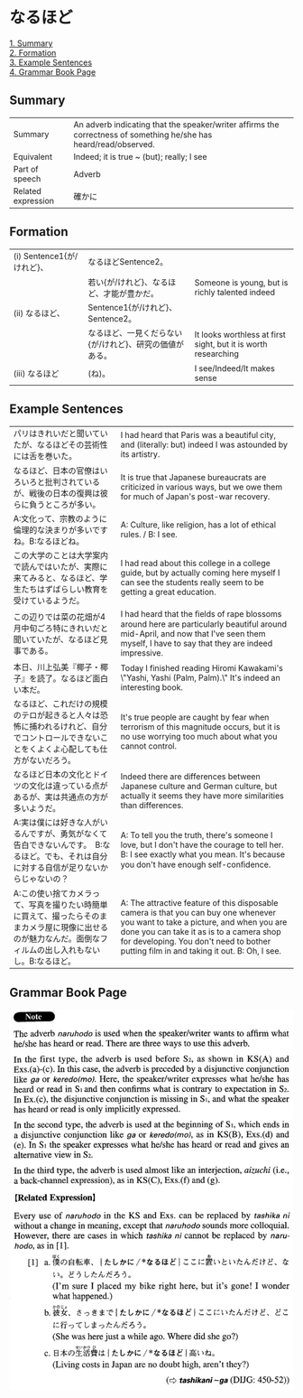 # なるほど

[1. Summary](#summary)<br>
[2. Formation](#formation)<br>
[3. Example Sentences](#example-sentences)<br>
[4. Grammar Book Page](#grammar-book-page)<br>


## Summary

<table><tr>   <td>Summary</td>   <td>An adverb indicating that the speaker/writer afﬁrms the correctness of something he/she has heard/read/observed.</td></tr><tr>   <td>Equivalent</td>   <td>Indeed; it is true ~ (but); really; I see</td></tr><tr>   <td>Part of speech</td>   <td>Adverb</td></tr><tr>   <td>Related expression</td>   <td>確かに</td></tr></table>

## Formation

<table class="table"><tbody><tr class="tr head"><td class="td"><span class="numbers">(i)</span> <span class="bold">Sentence1{が/けれど}、</span></td><td class="td"><span class="concept">なるほど</span><span>Sentence2。</span></td><td class="td"></td></tr><tr class="tr"><td class="td"></td><td class="td"><span>若い{が/けれど}、</span><span class="concept">なるほど</span><span>、才能が豊かだ。</span></td><td class="td"><span>Someone is young, but is richly talented indeed</span></td></tr><tr class="tr head"><td class="td"><span class="numbers">(ii)</span> <span class="concept">なるほど</span><span class="bold">、</span></td><td class="td"><span class="concept"></span><span>Sentence1{が/けれど}、Sentence2。</span></td><td class="td"></td></tr><tr class="tr"><td class="td"></td><td class="td"><span class="concept">なるほど</span><span>、一見くだらない{が/けれど}、研究の価値がある。</span></td><td class="td"><span>It looks worthless at first sight, but it is worth researching</span></td></tr><tr class="tr head"><td class="td"><span class="numbers">(iii)</span> <span class="concept">なるほど</span></td><td class="td"><span class="concept"></span><span>(ね)。</span></td><td class="td"><span>I see/Indeed/It makes sense</span></td></tr></tbody></table>

## Example Sentences

<table><tr>   <td>パリはきれいだと聞いていたが、なるほどその芸術性には舌を巻いた。</td>   <td>I had heard that Paris was a beautiful city, and (literally: but) indeed I was astounded by its artistry.</td></tr><tr>   <td>なるほど、日本の官僚はいろいろと批判されているが、戦後の日本の復興は彼らに負うところが多い。</td>   <td>It is true that Japanese bureaucrats are criticized in various ways, but we owe them for much of Japan's post-war recovery.</td></tr><tr>   <td>A:文化って、宗教のように倫理的な決まりが多いですね。B:なるほどね。</td>   <td>A: Culture, like religion, has a lot of ethical rules. / B: I see.</td></tr><tr>   <td>この大学のことは大学案内で読んではいたが、実際に来てみると、なるほど、学生たちはずばらしい教育を受けているようだ。</td>   <td>I had read about this college in a college guide, but by actually coming here myself I can see the students really seem to be getting a great education.</td></tr><tr>   <td>この辺りでは菜の花畑が4月中旬ごろ特にきれいだと聞いていたが、なるほど見事である。</td>   <td>I had heard that the ﬁelds of rape blossoms around here are particularly beautiful around mid-April, and now that I've seen them myself, I have to say that they are indeed impressive.</td></tr><tr>   <td>本日、川上弘美『椰子・椰子』を読了。なるほど面白い本だ。</td>   <td>Today I finished reading Hiromi Kawakami's \"Yashi, Yashi (Palm, Palm).\" It's indeed an interesting book.</td></tr><tr>   <td>なるほど、これだけの規模のテロが起きると人々は恐怖に捕われるけれど、自分でコントロールできないことをくよくよ心配しても仕方がないだろう。</td>   <td>It's true people are caught by fear when terrorism of this magnitude occurs, but it is no use worrying too much about what you cannot control.</td></tr><tr>   <td>なるほど日本の文化とドイツの文化は違っている点があるが、実は共通点の方が多いようだ。</td>   <td>Indeed there are differences between Japanese culture and German culture, but actually it seems they have more similarities than differences.</td></tr><tr>   <td>A:実は僕には好きな人がいるんですが、勇気がなくて告白できないんです。　B:なるほど。でも、それは自分に対する自信が足りないからじゃないの？</td>   <td>A: To tell you the truth, there's someone I love, but I don't have the courage to tell her. B: I see exactly what you mean. It's because you don't have enough self-conﬁdence.</td></tr><tr>   <td>A:この使い捨てカメラって、写真を撮りたい時簡単に買えて、撮ったらそのままカメラ屋に現像に出せるのが魅力なんだ。面倒なフィルムの出し入れもないし。B:なるほど。</td>   <td>A: The attractive feature of this disposable camera is that you can buy one whenever you want to take a picture, and when you are done you can take it as is to a camera shop for developing. You don't need to bother putting film in and taking it out. B: Oh, I see.</td></tr></table>

## Grammar Book Page

![](../img/Advancedなるほど.png)

